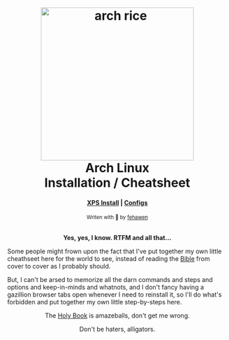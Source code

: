 <h1 align="center">
	<a href="https://github.com/fehawen/arch-rice">
		<img alt="arch rice" src="https://user-images.githubusercontent.com/36552788/51067962-869ce980-1617-11e9-892b-53df540776b5.png" width="350">
	</a>
	<br>Arch Linux
	<br>Installation / Cheatsheet
</h1>

<div align="center">
	<h4>
		<a href="./docs/XPS.md">XPS Install</a> |
		<a href="./docs/CONFIGS.md">Configs</a>
	</h4>
</div>

<div align="center">
	<sub>Writen with 🖤 by
	<a href="https://github.com/fehawen">fehawen</a>
	</sub>
</div>
<br>

<p align="center">
	<b>Yes, yes, I know. RTFM and all that...</b>
</p>

Some people might frown upon the fact that I've put together my own little cheathseet here for the world to see, instead of reading the [Bible](https://wiki.archlinux.org) from cover to cover as I probably should.

But, I can't be arsed to memorize all the darn commands and steps and options and keep-in-minds and whatnots, and I don't fancy having a gazillion browser tabs open whenever I need to reinstall it, so I'll do what's forbidden and put together my own little step-by-steps here.

<p align="center">
The <a href="https://wiki.archlinux.org">Holy Book</a> is amazeballs, don't get me wrong.
</p>

<p align="center">
Don't be haters, alligators.
</p>
